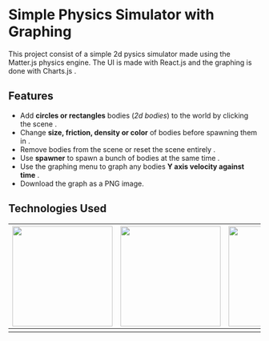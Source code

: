 # Simple Physics Simulator with Graphing

This project consist of a simple 2d pysics simulator made using the Matter.js physics engine. The UI is made with React.js and the graphing is done with Charts.js .

## Features

- Add **circles or rectangles** bodies (*2d bodies*) to the world by clicking the scene .
- Change **size, friction, density or color** of bodies before spawning them in .
- Remove bodies from the scene or reset the scene entirely .
- Use **spawner** to spawn a bunch of bodies at the same time .
- Use the graphing menu to graph any bodies **Y axis velocity against time** .
- Download the graph as a PNG image.

## Technologies Used



|<a href="https://reactjs.org/"><img src="https://logos-download.com/wp-content/uploads/2016/09/React_logo_wordmark.png" width="200" /><a/>|<a href="https://brm.io/matter-js/"><img src="https://camo.githubusercontent.com/77e2685e9b84be282f193a05c6571760200f8adfaf92892490ade52a596f2a7c/68747470733a2f2f62726d2e696f2f6d61747465722d6a732f696d672f6d61747465722d6a732e737667" width="200" /></a>|<a href="https://www.chartjs.org/"><img src="https://avatars.githubusercontent.com/u/10342521?s=280&v=4" width="200" /> </a>|  
|--|--| --|
|  |  |



